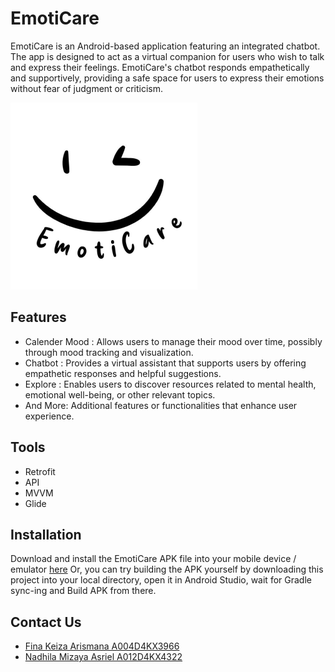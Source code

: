 
# EmotiCare

EmotiCare is an Android-based application featuring an integrated chatbot. The app is designed to act as a virtual companion for users who wish to talk and express their feelings. EmotiCare's chatbot responds empathetically and supportively, providing a safe space for users to express their emotions without fear of judgment or criticism.


![Logo](https://github.com/nadhilamizayaasriel/emoticaresjson/blob/716c7b1f66fea657ce2bb7918c50a724cbde2268/logo.png?raw=true)


## Features

- Calender Mood : Allows users to manage their mood over time, possibly through mood tracking and visualization.
- Chatbot : Provides a virtual assistant that supports users by offering empathetic responses and helpful suggestions.
- Explore : Enables users to discover resources related to mental health, emotional well-being, or other relevant topics.
- And More: Additional features or functionalities that enhance user experience.



## Tools
- Retrofit
- API
- MVVM
- Glide
## Installation


    
Download and install the EmotiCare APK file into your mobile device / emulator [here](https://drive.google.com/file/d/1n-Ci_KwWZqvI3y1uvHlQsqOt_0voan6f/view)
Or, you can try building the APK yourself by downloading this project into your local directory, open it in Android Studio, wait for Gradle sync-ing and Build APK from there.
## Contact Us

- [Fina Keiza Arismana A004D4KX3966](https://github.com/alweismiau)
- [Nadhila Mizaya Asriel A012D4KX4322](https://github.com/nadhilamizayaasriel)

